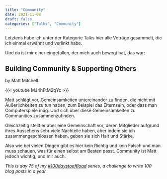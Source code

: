 ```yaml
---
title: "Community"
date: 2021-11-08
draft: false
categories: ["Talks", "Community"]
---
```

Letztens habe ich unter der Kategorie Talks hier alle Voträge gesammelt, die ich einmal erwähnt und verlinkt habe.

Und da ist mir einer eingefallen, der mich auch bewegt hat, das war:

## Building Community & Supporting Others
by Matt Mitchell

{{< youtube MJ4hFtM2qYc >}}

Matt schlägt vor, Gemeinsamkeiten untereinander zu finden, die nicht mit Äußerlichkeiten zu tun haben, zum Beispiel das Elternsein, oder dass man Computerspiele mag. Und sich über diese Gemeinsamkeiten zu Communities zusammenzufinden.

Gleichzeitig stellt er aber eine Gemeinschaft vor, deren Mitglieder aufgrund ihres Aussehens sehr viele Nachteile haben, aber indem sie ich zusammengeschlossen haben, geben sie sich Halt und Stärke.

Also wie bei vielen Dingen gibt es hier kein Richtig und kein Falsch und man muss schauen, was für einen selbst am Besten passt. Community ist Matt jedoch wichtig, und mir auch.

_This is day 75 of my [#100daystooffload](https://100daystooffload.com/) series, a challenge to write 100 blog posts in a year._